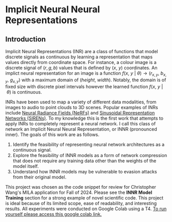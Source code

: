 # Implicit Neural Neural Representations

## Introduction

Implicit Neural Representations (INR) are a class of functions that model discrete signals as continuous by learning a representation that maps values directly from coordinate space. For instance, a colour image is a discrete signal of $(r, g, b)$ values that is defined by $(x,\ y)$ coordinates. An implict neural representation for an image is a function $f(x,\ y\ |\ \theta) → (r_{x, y},\ b_{x, y},\ g_{x, y})$ with a maximum domain of $(height,\ width)$. Notably, the domain is of fixed size with discrete pixel intervals however the learned function $f(x,\ y\ |\ \theta)$ is continuous.

INRs have been used to map a variety of different data modalities, from images to audio to point clouds to 3D scenes. Popular examples of INRs include [Neural Radiance Fields (NeRFs)](https://arxiv.org/abs/2003.08934) and [Sinusoidal Representation Networks (SIRENs)](https://arxiv.org/abs/2006.09661). To my knowledge this is the first work that attempts to apply INRs to completely represent a neural network. I call this class of network an Implicit Neural Neural Representation, or INNR (pronounced inner). The goals of this work are as follows.
1. Identify the feasibility of representing neural network architectures as a continuous signal.
2. Explore the feasibility of INNR models as a form of network compression that does not require any training data other than the weights of the model itself.
3. Understand how INNR models may be vulnerable to evasion attacks from their original model.

This project was chosen as the code snippet for review for Christopher Wang's MILA application for Fall of 2024. Please see the **INNR Model Training** section for a strong example of novel scientific code. This project is ideal because of its limited scope, ease of readability, and interesting results. All experiments were conducted on Google Colab using a T4. [To run yourself please access this google colab link.](https://colab.research.google.com/drive/1qec4bnKUIW9pAaAA3BfiNIocuZkt4A-w?usp=sharing)
